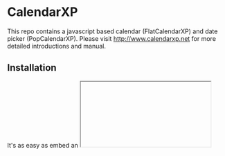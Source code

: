 CalendarXP
==========

This repo contains a javascript based calendar (FlatCalendarXP) and date picker (PopCalendarXP). Please visit http://www.calendarxp.net for more detailed introductions and manual.

## Installation

It's as easy as embed an <iframe> tag in page. Detailed tutorials can be found here http://www.calendarxp.net/Tutorials.shtml

## License

CalendarXP is © 2013 [Victor Weng](http://www.github.com/victorwon) and may be freely
distributed under the [MIT license](http://opensource.org/licenses/MIT).

